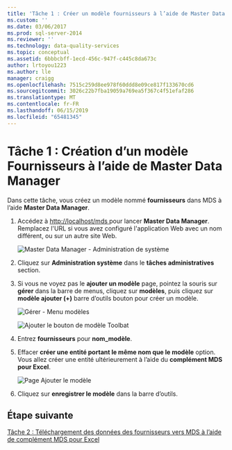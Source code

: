 ```yaml
---
title: 'Tâche 1 : Créer un modèle fournisseurs à l’aide de Master Data Manager | Microsoft Docs'
ms.custom: ''
ms.date: 03/06/2017
ms.prod: sql-server-2014
ms.reviewer: ''
ms.technology: data-quality-services
ms.topic: conceptual
ms.assetid: 6bbbcbff-1ecd-456c-947f-c445c8da673c
author: lrtoyou1223
ms.author: lle
manager: craigg
ms.openlocfilehash: 7515c259d8ee978f60ddd8e09ce817f133670cd6
ms.sourcegitcommit: 3026c22b7fba19059a769ea5f367c4f51efaf286
ms.translationtype: MT
ms.contentlocale: fr-FR
ms.lasthandoff: 06/15/2019
ms.locfileid: "65481345"
---
```

# <a name="task-1-creating-suppliers-model-using-master-data-manager"></a>Tâche 1 : Création d’un modèle Fournisseurs à l’aide de Master Data Manager
  Dans cette tâche, vous créez un modèle nommé **fournisseurs** dans MDS à l’aide **Master Data Manager**.  
  
1.  Accédez à [ http://localhost/mds ](http://localhost/mds) pour lancer **Master Data Manager**. Remplacez l'URL si vous avez configuré l'application Web avec un nom différent, ou sur un autre site Web.  
  
     ![Master Data Manager - Administration de système](../../2014/tutorials/media/et-creatingsuppliersmodelusingmdm-01.jpg "Master Data Manager - Administration de système")  
  
2.  Cliquez sur **Administration système** dans le **tâches administratives** section.  
  
3.  Si vous ne voyez pas le **ajouter un modèle** page, pointez la souris sur **gérer** dans la barre de menus, cliquez sur **modèles**, puis cliquez sur **modèle ajouter (+)** barre d’outils bouton pour créer un modèle.  
  
     ![Gérer - Menu modèles](../../2014/tutorials/media/et-creatingsuppliersmodelusingmdm-02.jpg "gérer - Menu modèles")  
  
     ![Ajouter le bouton de modèle Toolbat](../../2014/tutorials/media/et-creatingsuppliersmodelusingmdm-03.jpg "modèle Toolbat bouton Ajouter")  
  
4.  Entrez **fournisseurs** pour **nom_modèle**.  
  
5.  Effacer **créer une entité portant le même nom que le modèle** option. Vous allez créer une entité ultérieurement à l’aide du **complément MDS pour Excel**.  
  
     ![Page Ajouter le modèle](../../2014/tutorials/media/et-creatingsuppliersmodelusingmdm-04.jpg "Page Ajouter le modèle")  
  
6.  Cliquez sur **enregistrer le modèle** dans la barre d’outils.  
  
## <a name="next-step"></a>Étape suivante  
 [Tâche 2 : Téléchargement des données des fournisseurs vers MDS à l’aide de complément MDS pour Excel](../../2014/tutorials/task-2-uploading-supplier-data-to-mds-using-mds-add-in-for-excel.md)  
  
  
